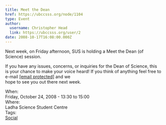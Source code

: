 ```yaml
---
title: Meet the Dean 
href: https://ubccsss.org/node/1104
type: Event
author:
  username: Christopher Head
  link: https://ubccsss.org/user/2
date: 2008-10-17T16:08:00.000Z
---
```


<div class="field field-name-body field-type-text-with-summary field-label-hidden"><div class="field-items"><div class="field-item even"><p>Next week, on Friday afternoon, SUS is holding a Meet the Dean (of Science) session.</p>
<p>If you have any issues, concerns, or inquiries for the Dean of Science, this is your chance to make your voice heard! If you think of anything feel free to e-mail <a href="/cdn-cgi/l/email-protection#bac9cfc9faced2dfd9cfd8df94d9db"><span class="__cf_email__" data-cfemail="dba8aea89bafb3beb8aeb9bef5b8ba">[email&#xA0;protected]</span></a> and we<br>
hope to see you out there next week.</p>
</div></div></div><div class="field field-name-field-dates field-type-datetime field-label-above"><div class="field-label">When:&#xA0;</div><div class="field-items"><div class="field-item even"><span class="date-display-single">Friday, October 24, 2008 - <span class="date-display-range"><span class="date-display-start">13:30</span> to <span class="date-display-end">15:00</span></span></span></div></div></div><div class="field field-name-field-location field-type-text field-label-above"><div class="field-label">Where:&#xA0;</div><div class="field-items"><div class="field-item even">Ladha Science Student Centre</div></div></div>    <footer>
    <div class="field field-name-field-tags field-type-taxonomy-term-reference field-label-above"><div class="field-label">Tags:&#xA0;</div><div class="field-items"><div class="field-item even"><a href="/social">Social</a></div></div></div>      </footer>